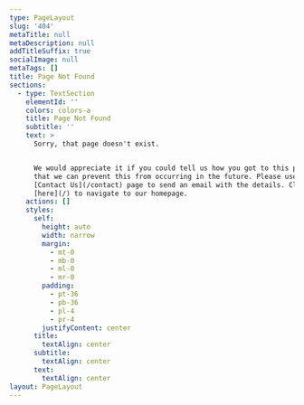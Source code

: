 ```yaml
---
type: PageLayout
slug: '404'
metaTitle: null
metaDescription: null
addTitleSuffix: true
socialImage: null
metaTags: []
title: Page Not Found
sections:
  - type: TextSection
    elementId: ''
    colors: colors-a
    title: Page Not Found
    subtitle: ''
    text: >
      Sorry, that page doesn't exist.


      We would appreciate it if you could tell us how you got to this page, so
      that we can prevent this from occurring in the future. Please use our
      [Contact Us](/contact) page to send an email with the details. Click
      [here](/) to navigate to our homepage.
    actions: []
    styles:
      self:
        height: auto
        width: narrow
        margin:
          - mt-0
          - mb-0
          - ml-0
          - mr-0
        padding:
          - pt-36
          - pb-36
          - pl-4
          - pr-4
        justifyContent: center
      title:
        textAlign: center
      subtitle:
        textAlign: center
      text:
        textAlign: center
layout: PageLayout
---
```

